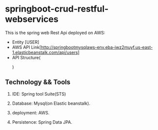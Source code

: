 # springboot-crud-restful-webservices

This is the spring web Rest Api deployed on AWS:

* Entity [USER]
* AWS API Link[http://springbootmysqlaws-env.eba-iwz2muyf.us-east-1.elasticbeanstalk.com/api/users]
* API Structure(<p><a href="https://github.com/Ngoga-Musagi/springboot-crud-restful-webservices/blob/main/src/main/java/com/springboot/controller/UserController.java"></a>)

Technology && Tools
-------------------
1. IDE: Spring tool Suite(STS)
2. Database: Mysql(on Elastic beanstalk).
3. deployment: AWS.

4. Persistence: Spring Data JPA.



